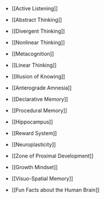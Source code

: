 - [[Active Listening]]
- [[Abstract Thinking]]
- [[Divergent Thinking]]
- [[Nonlinear Thinking]]
- [[Metacognition]]
- [[Linear Thinking]]
- [[Illusion of Knowing]]

- [[Anterograde Amnesia]]
- [[Declarative Memory]]
- [[Procedural Memory]]
- [[Hippocampus]]
- [[Reward System]]
- [[Neuroplasticity]]
- [[Zone of Proximal Development]]
- [[Growth Mindset]]
- [[Visuo-Spatial Memory]]
- [[Fun Facts about the Human Brain]]